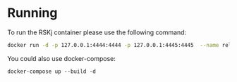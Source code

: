 # Running

To run the RSKj container please use the following command:

```bash
docker run -d -p 127.0.0.1:4444:4444 -p 127.0.0.1:4445:4445  --name relay-rskj-fingerroot-5.0.0 -it -v $PWD/docker/logback.xml:/etc/rsk/logback.xml -v $PWD/docker/node.conf:/etc/rsk/node.conf rsksmart/rskj:FINGERROOT-5.0.0 --regtest
```

You could also use docker-compose:

```
docker-compose up --build -d
```

